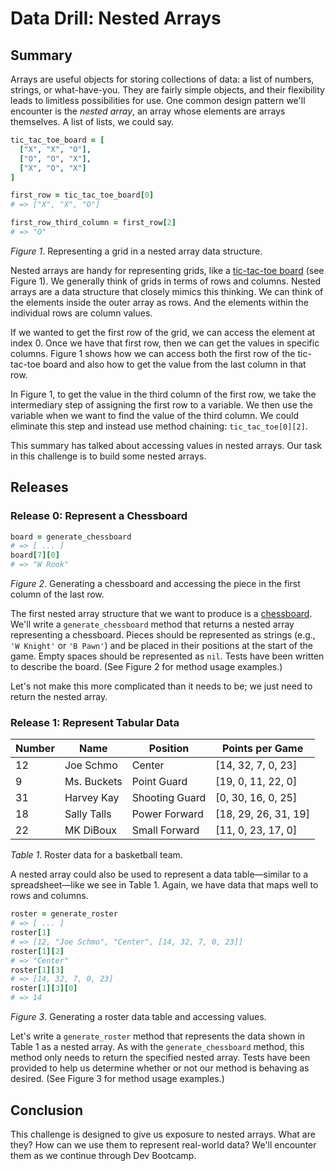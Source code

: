 # Data Drill: Nested Arrays

## Summary
Arrays are useful objects for storing collections of data: a list of numbers, strings, or what-have-you. They are fairly simple objects, and their flexibility leads to limitless possibilities for use.  One common design pattern we'll encounter is the *nested array*, an array whose elements are arrays themselves.  A list of lists, we could say.

```ruby
tic_tac_toe_board = [
  ["X", "X", "O"],
  ["O", "O", "X"],
  ["X", "O", "X"]
]

first_row = tic_tac_toe_board[0]
# => ["X", "X", "O"]

first_row_third_column = first_row[2]
# => "O"
```
*Figure 1*.  Representing a grid in a nested array data structure.

Nested arrays are handy for representing grids, like a [tic-tac-toe board](https://en.wikipedia.org/wiki/Tic-tac-toe) (see Figure 1).  We generally think of grids in terms of rows and columns.  Nested arrays are a data structure that closely mimics this thinking.  We can think of the elements inside the outer array as rows.  And the elements within the individual rows are column values.

If we wanted to get the first row of the grid, we can access the element at index 0.  Once we have that first row, then we can get the values in specific columns.  Figure 1 shows how we can access both the first row of the tic-tac-toe board and also how to get the value from the last column in that row.

In Figure 1, to get the value in the third column of the first row, we take the intermediary step of assigning the first row to a variable.  We then use the variable when we want to find the value of the third column.  We could eliminate this step and instead use method chaining:  `tic_tac_toe[0][2]`.

This summary has talked about accessing values in nested arrays.  Our task in this challenge is to build some nested arrays.


## Releases
### Release 0: Represent a Chessboard
```ruby
board = generate_chessboard
# => [ ... ]
board[7][0]
# => "W Rook"
```
*Figure 2*.  Generating a chessboard and accessing the piece in the first column of the last row.


The first nested array structure that we want to produce is a [chessboard](https://en.wikipedia.org/wiki/Chess#Rules).  We'll write a `generate_chessboard` method that returns a nested array representing a chessboard.  Pieces should be represented as strings (e.g., `'W Knight'` or `'B Pawn'`) and be placed in their positions at the start of the game.  Empty spaces should be represented as `nil`.  Tests have been written to describe the board.  (See Figure 2 for method usage examples.)

Let's not make this more complicated than it needs to be; we just need to return the nested array.


### Release 1: Represent Tabular Data

| Number  | Name        | Position       | Points per Game      |
|---------|-------------|----------------|----------------------|
| 12      | Joe Schmo   | Center         | [14, 32, 7, 0, 23]   |
| 9       | Ms. Buckets | Point Guard    | [19, 0, 11, 22, 0]   |
| 31      | Harvey Kay  | Shooting Guard | [0, 30, 16, 0, 25]   |
| 18      | Sally Talls | Power Forward  | [18, 29, 26, 31, 19] |
| 22      | MK DiBoux   | Small Forward  | [11, 0, 23, 17, 0]   |

*Table 1*.  Roster data for a basketball team.

A nested array could also be used to represent a data table—similar to a spreadsheet—like we see in Table 1.  Again, we have data that maps well to rows and columns.

```ruby
roster = generate_roster
# => [ ... ]
roster[1]
# => [12, "Joe Schmo", "Center", [14, 32, 7, 0, 23]]
roster[1][2]
# => "Center"
roster[1][3]
# => [14, 32, 7, 0, 23]
roster[1][3][0]
# => 14
```
*Figure 3*.  Generating a roster data table and accessing values.

Let's write a `generate_roster` method that represents the data shown in Table 1 as a nested array.  As with the `generate_chessboard` method, this method only needs to return the specified nested array.  Tests have been provided to help us determine whether or not our method is behaving as desired. (See Figure 3 for method usage examples.)


## Conclusion
This challenge is designed to give us exposure to nested arrays.  What are they?  How can we use them to represent real-world data?  We'll encounter them as we continue through Dev Bootcamp.
